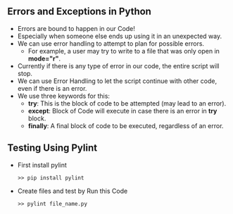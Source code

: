 ## Errors and Exceptions in Python

- Errors are bound to happen in our Code!
- Especially when someone else ends up using it in an unexpected way.
- We can use error handling to attempt to plan for possible errors.
    - For example, a user may try to write to a file that was only open in **mode="r"**.
- Currently if there is any type of error in our code, the entire script will stop.
- We can use Error Handling to let the script continue with other code, even if there is an error.
- We use three keywords for this:
    - **try**: This is the block of code to be attempted (may lead to an error).
    - **except**: Block of Code will execute in case there is an error in **try** block.
    - **finally**: A final block of code to be executed, regardless of  an error.

## Testing Using Pylint

- First install pylint  
    ```
    >> pip install pylint
    ```
- Create files and test by Run this Code    
    ```
    >> pylint file_name.py
    ```